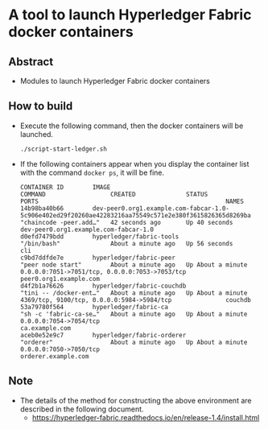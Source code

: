 <!--
 Copyright 2019-2020 Fujitsu Laboratories Ltd.
 SPDX-License-Identifier: Apache-2.0

 README.md
-->
# A tool to launch Hyperledger Fabric docker containers

## Abstract
- Modules to launch Hyperledger Fabric docker containers

## How to build
- Execute the following command, then the docker containers will be launched.
	```
	./script-start-ledger.sh
	```
- If the following containers appear when you display the container list with the command `docker ps`, it will be fine.
	```
	CONTAINER ID        IMAGE                                                                                                    COMMAND                  CREATED              STATUS              PORTS                                                    NAMES
	14b98ba40b66        dev-peer0.org1.example.com-fabcar-1.0-5c906e402ed29f20260ae42283216aa75549c571e2e380f3615826365d8269ba   "chaincode -peer.add…"   42 seconds ago       Up 40 seconds                                                                dev-peer0.org1.example.com-fabcar-1.0
	d0efd7479bdd        hyperledger/fabric-tools                                                                                 "/bin/bash"              About a minute ago   Up 56 seconds                                                                cli
	c9bd7ddfde7e        hyperledger/fabric-peer                                                                                  "peer node start"        About a minute ago   Up About a minute   0.0.0.0:7051->7051/tcp, 0.0.0.0:7053->7053/tcp           peer0.org1.example.com
	d4f2b1a76626        hyperledger/fabric-couchdb                                                                               "tini -- /docker-ent…"   About a minute ago   Up About a minute   4369/tcp, 9100/tcp, 0.0.0.0:5984->5984/tcp               couchdb
	53a79780f564        hyperledger/fabric-ca                                                                                    "sh -c 'fabric-ca-se…"   About a minute ago   Up About a minute   0.0.0.0:7054->7054/tcp                                   ca.example.com
	aceb0e52e9c7        hyperledger/fabric-orderer                                                                               "orderer"                About a minute ago   Up About a minute   0.0.0.0:7050->7050/tcp                                   orderer.example.com
	```

## Note
- The details of the method for constructing the above environment are described in the following document.
	- https://hyperledger-fabric.readthedocs.io/en/release-1.4/install.html
